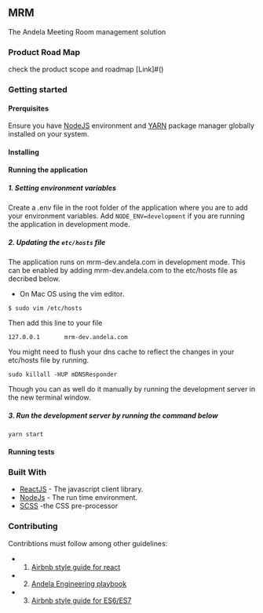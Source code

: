 
## MRM
The Andela Meeting Room management solution

### Product Road Map
check the product scope and roadmap [Link]#()

### Getting started

#### Prerquisites
Ensure you have [NodeJS](https://nodejs.org/en/) environment and [YARN](https://github.com/airbnb/javascript) package manager globally installed on your system.

#### Installing

#### Running the application
##### 1. Setting environment variables
Create a .env file in the root folder of the application where you are to add your environment variables.
Add ```NODE_ENV=development``` if you are running the application in development mode.

##### 2. Updating the ```etc/hosts``` file
The application runs on mrm-dev.andela.com in development mode. This can be enabled by adding mrm-dev.andela.com to the etc/hosts file as decribed below.
- On Mac OS using the vim editor.
```
$ sudo vim /etc/hosts
```

Then add this line to your file
``` 
127.0.0.1		mrm-dev.andela.com 
```

You might need to flush your dns cache to reflect the changes in your etc/hosts file by running.
``` 
sudo killall -HUP mDNSResponder 
```
Though you can as well do it manually by running the development server in the new terminal window.

##### 3. Run the development server by running the command below
``` 
yarn start 
```


#### Running tests

### Built With
* [ReactJS](https://reactjs.org/) - The javascript client library.
* [NodeJs](https://nodejs.org/en/) - The run time environment.
* [SCSS](http://sass-lang.com/documentation/file.SCSS_FOR_SASS_USERS.html) -the CSS pre-processor


### Contributing
Contribtions must follow among other guidelines:

* 1. [Airbnb style guide for react](https://github.com/airbnb/javascript/tree/master/react)
* 2. [Andela Engineering playbook](https://github.com/andela/engineering-playbook)
* 3. [Airbnb style guide for ES6/ES7](https://github.com/airbnb/javascript)
